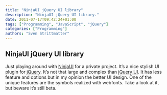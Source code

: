 ```yaml
---
title: "NinjaUI jQuery UI library"
description: "NinjaUI jQuery UI library."
date: 2011-07-17T09:42:24+01:00
tags: ["Programming", "JavaScript", "jQuery"]
categories: ["Programming"]
authors: "Sven Strittmatter"
---
```


## NinjaUI jQuery UI library

Just  playing around  with  [NinjaUI][1]  for a  private  project.  It’s a  nice
stylish UI plugin for [jQuery][2]. It’s  not that large and complex than [jQuery
UI][3]. It has less feature and options  but in my opinion the better UI design.
One of the unique  features are the symbols realized with  webfonts. Take a look
at it, but beware it’s still beta.

[1]: http://ninjaui.com/
[2]: http://jquery.com/
[3]: http://jqueryui.com/